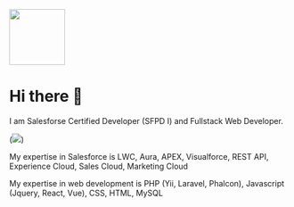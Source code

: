 <img height="100px" src="https://drm--c.na114.content.force.com/servlet/servlet.ImageServer?id=0153k00000A5Mtz&amp;oid=00DF0000000gZsu&amp;lastMod=1617268528000" alt=""/>

# Hi there 👋

I am Salesforse Certified Developer (SFPD I) and Fullstack Web Developer.

(<img src="https://img.shields.io/badge/Dev%20Experience-%3E%2010%20years-green?style=for-the-badge&logo=appveyor" />)

My expertise in Salesforce is LWC, Aura, APEX, Visualforce, REST API, Experience Cloud, Sales Cloud, Marketing Cloud

My expertise in web development is PHP (Yii, Laravel, Phalcon), Javascript (Jquery, React, Vue), CSS, HTML, MySQL

